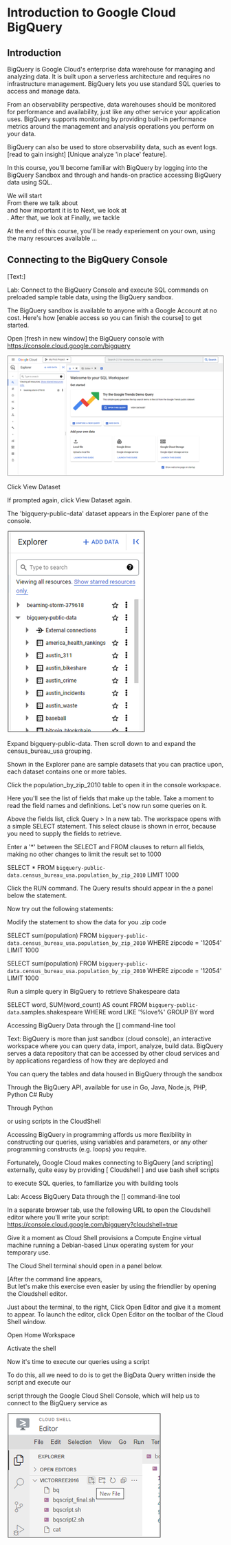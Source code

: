 # Introduction to Google Cloud BigQuery

## Introduction

BigQuery is Google Cloud's enterprise data warehouse for managing and analyzing data. It is built upon a serverless architecture and requires no infrastructure management. BigQuery lets you use standard SQL queries to access and manage data.  

From an observability perspective, data warehouses should be monitored for performance and availability, just like any other service your application uses. BigQuery supports monitoring by providing built-in performance metrics around the management and analysis operations you perform on your data. 

BigQuery can also be used to store observability data, such as event logs. [read to gain insight]  [Unique analyze 'in place' feature].  

In this course, you'll become familiar with BigQuery by logging into the BigQuery
Sandbox and through and hands-on practice accessing BigQuery data using SQL.  

We will start  
From there we talk about  
and how important it is to 
Next, we look at  
. After that, we look at 
 Finally, we tackle  
 
At the end of this course, you'll be ready experiement on your own, using the many resources available ...

## Connecting to the BigQuery Console 

[Text:]

Lab: Connect to the BigQuery Console and execute SQL commands on preloaded sample table data, using the BigQuery sandbox. 

 

The BigQuery sandbox is available to anyone with a Google Account at no cost. 
Here's how [enable access so you can finish the course]  to get started. 

 

Open [fresh in new window] the BigQuery console with https://console.cloud.google.com/bigquery 

![](/assets/images/BigQuery_Console_bd.png)

Click View Dataset 

If prompted again, click View Dataset again. 

The 'bigquery-public-data' dataset appears in the Explorer pane of the console. 

![](/assets/images/BQ_Explorer_bd.png)

 

 

Expand bigquery-public-data.  Then scroll down to and expand the census_bureau_usa grouping. 
 
Shown in the Explorer pane are sample datasets that you can practice upon, each dataset contains one or more tables. 
 
Click the population_by_zip_2010 table to open it in the console workspace.  

 

Here you'll see the list of fields that make up the table.  Take a moment to read the field names and definitions. Let's now run some queries on it.  

 

Above the fields list, click Query > In a new tab.  The workspace opens with a simple SELECT statement. This select clause is shown in error, because you need to supply the fields to retrieve. 
 
Enter a '*' between the SELECT and FROM clauses to return all fields, making no other changes to limit the result set to 1000 

SELECT * FROM `bigquery-public-data.census_bureau_usa.population_by_zip_2010` LIMIT 1000 

 

Click the RUN command. The Query results should appear in the a panel below the statement. 
 

Now try out the following statements: 

Modify the statement to show the data for you .zip code 

SELECT sum(population) FROM `bigquery-public-data.census_bureau_usa.population_by_zip_2010` WHERE zipcode = '12054' LIMIT 1000 

 

SELECT sum(population) FROM `bigquery-public-data.census_bureau_usa.population_by_zip_2010` WHERE zipcode = '12054' LIMIT 1000 

 
 
Run a simple query in BigQuery to retrieve Shakespeare data  

SELECT word, SUM(word_count) AS count FROM `bigquery-public-data`.samples.shakespeare WHERE word LIKE '%love%' GROUP BY word 

 

 
 

Accessing BigQuery Data through the [] command-line tool  

 

Text: BigQuery is more than just sandbox (cloud console), an interactive workspace where you can query data, import, analyze, build data. BigQuery serves a data repository that can be accessed  by other cloud services and by applications regardless of how they are deployed and   
  
You can query the tables and data housed in BigQuery through the sandbox  

Through the BigQuery API, available for use in Go, Java, Node.js, PHP, Python C# Ruby   

Through Python  

or using scripts in the CloudShell  
  

Accessing BigQuery in programming affords us more flexibility in constructing our queries, using variables and parameters, or any other programming constructs (e.g. loops) you require.  

 

Fortunately, Google Cloud makes connecting to BigQuery [and scripting] externally, quite easy by providing [  Cloudshell ] and use bash shell scripts 

to execute SQL queries, to familiarize you with building tools 

 

 

Lab: Access BigQuery Data through the [] command-line tool  

 

In a separate browser tab, use the following URL to open the Cloudshell editor where you'll write your script: https://console.cloud.google.com/bigquery?cloudshell=true 

 

Give it a moment as Cloud Shell provisions a Compute Engine virtual machine running a Debian-based Linux operating system for your temporary use.  

 

The Cloud Shell terminal should open in a panel below.  
 

[After the command line appears,  
But let's make this exercise even easier by using the friendlier  by opening the Cloudshell editor. 
 
Just about the terminal, to the right,  Click Open Editor and give it a moment to appear. 
To launch the editor, click  Open Editor on the toolbar of the Cloud Shell window. 

 
Open Home Workspace 

Activate the shell 

 
Now it's time to execute our queries using a script 
 
To do this, all we need to do is to get the BigData Query written inside the script and execute our 

script through the Google Cloud Shell Console, which will help us to connect to the BigQuery service as 

![](/assets/images/bq_query_new_file_bd.png)
